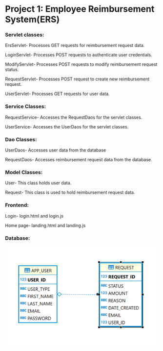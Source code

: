 # Project 1: Employee Reimbursement System(ERS)

### Servlet classes:

ErsServlet- Processes GET requests for reimbursement request data.

LoginServlet- Processes POST requests to authenticate user credentials.

ModifyServlet- Processes POST requests to modify reimbursement request status.

RequestServlet- Processes POST request to create new reimbursement request.

UserServlet- Processes GET requests for user data.

### Service Classes:
RequestService- Accesses the RequestDaos for the servlet classes.

UserService- Accesses the UserDaos for the servlet classes.

### Dao Classes:
UserDaos- Accesses user data from the database

RequestDaos- Accesses reimbursement request data from the database.

### Model Classes:
User- This class holds user data.

Request- This class is used to hold reimbursement request data.

### Frontend:

Login- login.html and login.js

Home page- landing.html and landing.js

### Database:

![alt text](project1_db.PNG "ERS Data")


